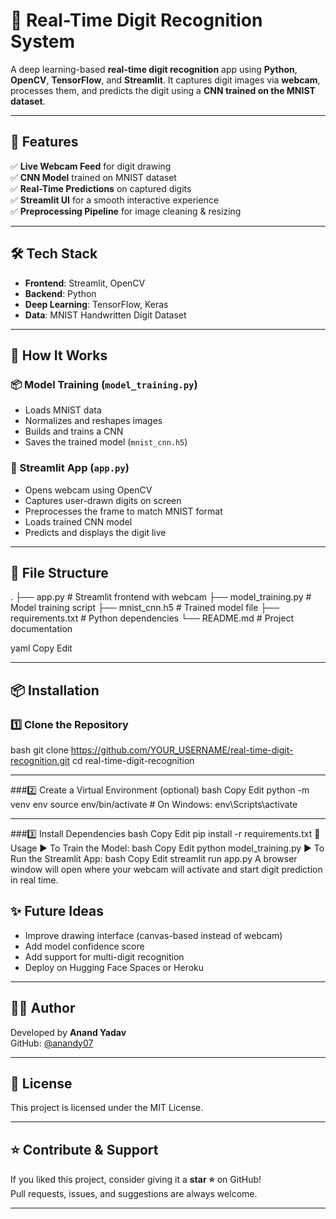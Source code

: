 # 🤖 Real-Time Digit Recognition System

A deep learning-based **real-time digit recognition** app using **Python**, **OpenCV**, **TensorFlow**, and **Streamlit**. It captures digit images via **webcam**, processes them, and predicts the digit using a **CNN trained on the MNIST dataset**.

---

## 🚀 Features

✅ **Live Webcam Feed** for digit drawing  
✅ **CNN Model** trained on MNIST dataset  
✅ **Real-Time Predictions** on captured digits  
✅ **Streamlit UI** for a smooth interactive experience  
✅ **Preprocessing Pipeline** for image cleaning & resizing  

---

## 🛠️ Tech Stack

* **Frontend**: Streamlit, OpenCV
* **Backend**: Python
* **Deep Learning**: TensorFlow, Keras
* **Data**: MNIST Handwritten Digit Dataset

---

## 🧠 How It Works

### 📦 Model Training (`model_training.py`)
- Loads MNIST data
- Normalizes and reshapes images
- Builds and trains a CNN
- Saves the trained model (`mnist_cnn.h5`)

### 🎥 Streamlit App (`app.py`)
- Opens webcam using OpenCV
- Captures user-drawn digits on screen
- Preprocesses the frame to match MNIST format
- Loads trained CNN model
- Predicts and displays the digit live

---

## 📁 File Structure

.
├── app.py # Streamlit frontend with webcam
├── model_training.py # Model training script
├── mnist_cnn.h5 # Trained model file
├── requirements.txt # Python dependencies
└── README.md # Project documentation

yaml
Copy
Edit

---

## 📦 Installation

### 1️⃣ Clone the Repository

bash
git clone https://github.com/YOUR_USERNAME/real-time-digit-recognition.git
cd real-time-digit-recognition

----

###2️⃣ Create a Virtual Environment (optional)
bash
Copy
Edit
python -m venv env
source env/bin/activate  # On Windows: env\Scripts\activate


-----


###3️⃣ Install Dependencies
bash
Copy
Edit
pip install -r requirements.txt
🧪 Usage
▶️ To Train the Model:
bash
Copy
Edit
python model_training.py
▶️ To Run the Streamlit App:
bash
Copy
Edit
streamlit run app.py
A browser window will open where your webcam will activate and start digit prediction in real time.

 ## ✨ Future Ideas

* Improve drawing interface (canvas-based instead of webcam)
* Add model confidence score
* Add support for multi-digit recognition
* Deploy on Hugging Face Spaces or Heroku

---

## 🧑‍💻 Author

Developed by **Anand Yadav**  
GitHub: [@anandy07](https://github.com/anandy07)

---

## 📜 License

This project is licensed under the MIT License.

---

## ⭐ Contribute & Support

If you liked this project, consider giving it a **star ⭐** on GitHub!  
Pull requests, issues, and suggestions are always welcome.

---





